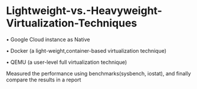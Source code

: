 # Lightweight-vs.-Heavyweight-Virtualization-Techniques

•	Google Cloud instance as Native

•	Docker (a light-weight,container-based virtualization technique)

•	QEMU (a user-level full virtualization technique)


Measured the performance using benchmarks(sysbench, iostat), and finally compare the results in a report

